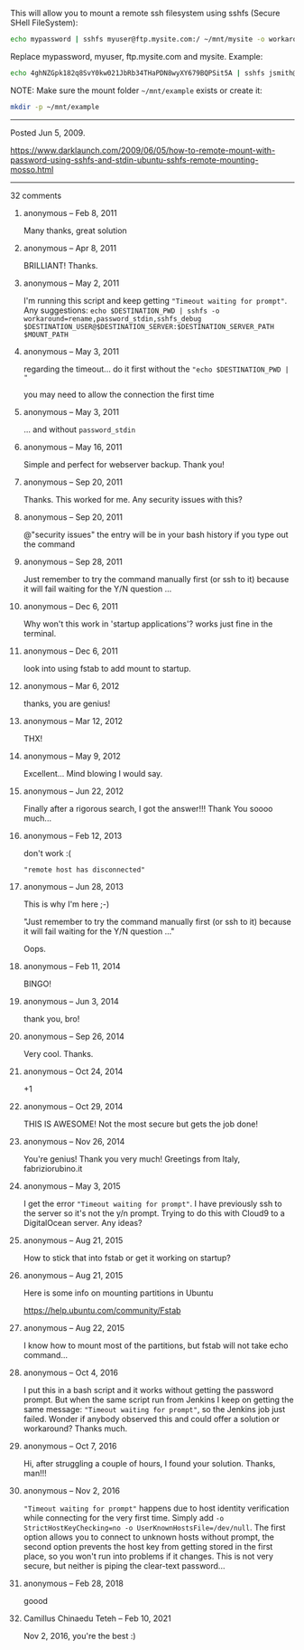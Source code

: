 This will allow you to mount a remote ssh filesystem using sshfs (Secure SHell FileSystem):

```bash
echo mypassword | sshfs myuser@ftp.mysite.com:/ ~/mnt/mysite -o workaround=rename -o password_stdin
```

Replace mypassword, myuser, ftp.mysite.com and mysite.
Example:
```bash
echo 4ghNZGpk182q8SvY0kw021JbRb34THaPDN8wyXY679BQPSit5A | sshfs jsmith@ftp.example.com:/ ~/mnt/example -o workaround=rename -o password_stdin
```

NOTE: Make sure the mount folder `~/mnt/example` exists or create it:
```bash
mkdir -p ~/mnt/example
```

---

Posted Jun 5, 2009.

https://www.darklaunch.com/2009/06/05/how-to-remote-mount-with-password-using-sshfs-and-stdin-ubuntu-sshfs-remote-mounting-mosso.html

---

32 comments

<ol><li><div>

anonymous &ndash; Feb 8, 2011<div>

Many thanks, great solution

</div></div></li><li><div>

anonymous &ndash; Apr 8, 2011<div>

BRILLIANT!  Thanks.

</div></div></li><li><div>

anonymous &ndash; May 2, 2011<div>

I'm running this script and keep getting `"Timeout waiting for prompt"`. Any suggestions:
`echo $DESTINATION_PWD | sshfs -o workaround=rename,password_stdin,sshfs_debug $DESTINATION_USER@$DESTINATION_SERVER:$DESTINATION_SERVER_PATH $MOUNT_PATH`

</div></div></li><li><div>

anonymous &ndash; May 3, 2011<div>

regarding the timeout... do it first without the `"echo $DESTINATION_PWD | "`

you may need to allow the connection the first time

</div></div></li><li><div>

anonymous &ndash; May 3, 2011<div>

... and without `password_stdin`

</div></div></li><li><div>

anonymous &ndash; May 16, 2011<div>

Simple and perfect for webserver backup. Thank you!

</div></div></li><li><div>

anonymous &ndash; Sep 20, 2011<div>

Thanks. This worked for me. Any security issues with this?

</div></div></li><li><div>

anonymous &ndash; Sep 20, 2011<div>

@"security issues" the entry will be in your bash history if you type out the command

</div></div></li><li><div>

anonymous &ndash; Sep 28, 2011<div>

Just remember to try the command manually first (or ssh to it) because it will fail waiting for the Y/N question ...

</div></div></li><li><div>

anonymous &ndash; Dec 6, 2011<div>

Why won't this work in 'startup applications'?  works just fine in the terminal.

</div></div></li><li><div>

anonymous &ndash; Dec 6, 2011<div>

look into using fstab to add mount to startup.

</div></div></li><li><div>

anonymous &ndash; Mar 6, 2012<div>

thanks, you are genius!

</div></div></li><li><div>

anonymous &ndash; Mar 12, 2012<div>

THX!

</div></div></li><li><div>

anonymous &ndash; May 9, 2012<div>

Excellent... Mind blowing I would say.

</div></div></li><li><div>

anonymous &ndash; Jun 22, 2012<div>

Finally after a rigorous search, I got the answer!!! Thank You soooo much...

</div></div></li><li><div>

anonymous &ndash; Feb 12, 2013<div>

don't work :(

`"remote host has disconnected"`

</div></div></li><li><div>

anonymous &ndash; Jun 28, 2013<div>

This is why I'm here ;-)  

"Just remember to try the command manually first (or ssh to it) because it will fail waiting for the Y/N question ..."

Oops.

</div></div></li><li><div>

anonymous &ndash; Feb 11, 2014<div>

BINGO!

</div></div></li><li><div>

anonymous &ndash; Jun 3, 2014<div>

thank you, bro!

</div></div></li><li><div>

anonymous &ndash; Sep 26, 2014<div>

Very cool. Thanks.

</div></div></li><li><div>

anonymous &ndash; Oct 24, 2014<div>

+1

</div></div></li><li><div>

anonymous &ndash; Oct 29, 2014<div>

THIS IS AWESOME! 
Not the most secure but gets the job done!

</div></div></li><li><div>

anonymous &ndash; Nov 26, 2014<div>

You're genius! Thank you very much! Greetings from Italy, fabriziorubino.it

</div></div></li><li><div>

anonymous &ndash; May 3, 2015<div>

I get the error `"Timeout waiting for prompt"`. I have previously ssh to the server so it's not the y/n prompt. Trying to do this with Cloud9 to a DigitalOcean server. Any ideas?

</div></div></li><li><div>

anonymous &ndash; Aug 21, 2015<div>

How to stick that into fstab or get it working on startup?

</div></div></li><li><div>

anonymous &ndash; Aug 21, 2015<div>

Here is some info on mounting partitions in Ubuntu

<a href="https://help.ubuntu.com/community/Fstab">https://help.ubuntu.com/community/Fstab</a>

</div></div></li><li><div>

anonymous &ndash; Aug 22, 2015<div>

I know how to mount most of the partitions, but fstab will not take echo command...

</div></div></li><li><div>

anonymous &ndash; Oct 4, 2016<div>

I put this in a bash script and it works without getting the password prompt. But when the same script run from Jenkins I keep on getting the same message: `"Timeout waiting for prompt"`, so the Jenkins job just failed. Wonder if anybody observed this and could offer a solution or workaround? Thanks much.

</div></div></li><li><div>

anonymous &ndash; Oct 7, 2016<div>

Hi,
after struggling a couple of hours, I found your solution.
Thanks, man!!!

</div></div></li><li><div>

anonymous &ndash; Nov 2, 2016<div>

`"Timeout waiting for prompt"` happens due to host identity verification while connecting for the very first time. Simply add `-o StrictHostKeyChecking=no -o UserKnownHostsFile=/dev/null`. The first option allows you to connect to unknown hosts without prompt, the second option prevents the host key from getting stored in the first place, so you won't run into problems if it changes. This is not very secure, but neither is piping the clear-text password...

</div></div></li><li><div>

anonymous &ndash; Feb 28, 2018<div>

goood

</div></div></li><li><div>

Camillus Chinaedu Teteh &ndash; Feb 10, 2021<div>

Nov 2, 2016, you're the best :)

</div></div></li></ol>